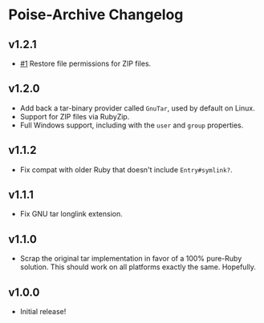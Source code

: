# Poise-Archive Changelog

## v1.2.1

* [#1](https://github.com/poise/poise-archive/issues/1) Restore file permissions
  for ZIP files.

## v1.2.0

* Add back a tar-binary provider called `GnuTar`, used by default on Linux.
* Support for ZIP files via RubyZip.
* Full Windows support, including with the `user` and `group` properties.

## v1.1.2

* Fix compat with older Ruby that doesn't include `Entry#symlink?`.

## v1.1.1

* Fix GNU tar longlink extension.

## v1.1.0

* Scrap the original tar implementation in favor of a 100% pure-Ruby solution.
  This should work on all platforms exactly the same. Hopefully.

## v1.0.0

* Initial release!
